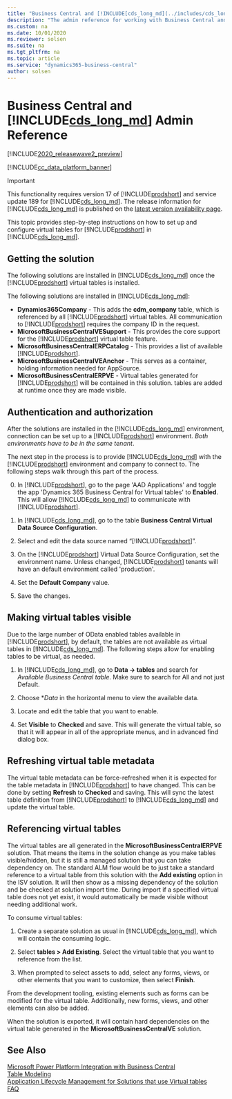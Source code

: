 ```yaml
---
title: "Business Central and [!INCLUDE[cds_long_md](../includes/cds_long_md.md)] admin reference"
description: "The admin reference for working with Business Central and Microsoft Dataverse tables"
ms.custom: na
ms.date: 10/01/2020
ms.reviewer: solsen
ms.suite: na
ms.tgt_pltfrm: na
ms.topic: article
ms.service: "dynamics365-business-central"
author: solsen
---
```


# Business Central and [!INCLUDE[cds_long_md](../includes/cds_long_md.md)] Admin Reference

[!INCLUDE[2020_releasewave2_preview](../includes/2020_releasewave2_preview.md)]

[!INCLUDE[cc_data_platform_banner](../includes/cc_data_platform_banner.md)]

> [!IMPORTANT]  
> This functionality requires version 17 of [!INCLUDE[prodshort](../developer/includes/prodshort.md)] and service update 189 for [!INCLUDE[cds_long_md](../includes/cds_long_md.md)]. The release information for [!INCLUDE[cds_long_md](../includes/cds_long_md.md)] is published on the [latest version availability page](https://docs.microsoft.com/business-applications-release-notes/dynamics/released-versions/dynamics-365ce#all-version-availability).

This topic provides step-by-step instructions on how to set up and configure virtual tables for [!INCLUDE[prodshort](../developer/includes/prodshort.md)] in [!INCLUDE[cds_long_md](../includes/cds_long_md.md)].

## Getting the solution

The following solutions are installed in [!INCLUDE[cds_long_md](../includes/cds_long_md.md)] once the [!INCLUDE[prodshort](../developer/includes/prodshort.md)] virtual tables is installed.

The following solutions are installed in [!INCLUDE[cds_long_md](../includes/cds_long_md.md)]:

- **Dynamics365Company** - This adds the **cdm_company** table, which is referenced by all [!INCLUDE[prodshort](../developer/includes/prodshort.md)] virtual tables. All communication to [!INCLUDE[prodshort](../developer/includes/prodshort.md)] requires the company ID in the request. 
- **MicrosoftBusinessCentralVESupport** - This provides the core support for the [!INCLUDE[prodshort](../developer/includes/prodshort.md)] virtual table feature.
- **MicrosoftBusinessCentralERPCatalog** - This provides a list of available [!INCLUDE[prodshort](../developer/includes/prodshort.md)].
- **MicrosoftBusinessCentralVEAnchor** - This serves as a container, holding information needed for AppSource. 
- **MicrosoftBusinessCentralERPVE** - Virtual tables generated for [!INCLUDE[prodshort](../developer/includes/prodshort.md)] will be contained in this solution. tables are added at runtime once they are made visible.

## Authentication and authorization

After the solutions are installed in the [!INCLUDE[cds_long_md](../includes/cds_long_md.md)] environment, connection can be set up to a [!INCLUDE[prodshort](../developer/includes/prodshort.md)] environment. *Both environments have to be in the same tenant*.  

The next step in the process is to provide [!INCLUDE[cds_long_md](../includes/cds_long_md.md)] with the [!INCLUDE[prodshort](../developer/includes/prodshort.md)] environment and company to connect to. The following steps walk through this part of the process.

0. In [!INCLUDE[prodshort](../developer/includes/prodshort.md)], go to the page 'AAD Applications' and toggle the app 'Dynamics 365 Business Central for Virtual tables' to **Enabled**. This will allow [!INCLUDE[cds_long_md](../includes/cds_long_md.md)] to communicate with [!INCLUDE[prodshort](../developer/includes/prodshort.md)].

1. In [!INCLUDE[cds_long_md](../includes/cds_long_md.md)], go to the table **Business Central Virtual Data Source Configuration**.

2. Select and edit the data source named “[!INCLUDE[prodshort](../developer/includes/prodshort.md)]”.

3. On the [!INCLUDE[prodshort](../developer/includes/prodshort.md)] Virtual Data Source Configuration, set the environment name. Unless changed, [!INCLUDE[prodshort](../developer/includes/prodshort.md)] tenants will have an default environment called 'production'.

4. Set the **Default Company** value. 

5. Save the changes.

## Making virtual tables visible

Due to the large number of OData enabled tables available in [!INCLUDE[prodshort](../developer/includes/prodshort.md)], by default, the tables are not available as virtual tables in [!INCLUDE[cds_long_md](../includes/cds_long_md.md)]. The following steps allow for enabling tables to be virtual, as needed.

1. In [!INCLUDE[cds_long_md](../includes/cds_long_md.md)], go to **Data -> tables** and search for *Available Business Central table*. Make sure to search for All and not just Default.

2. Choose **Data* in the horizontal menu to view the available data.

3. Locate and edit the table that you want to enable.

4. Set **Visible** to **Checked** and save. This will generate the virtual table, so that it will appear in all of the appropriate menus, and in advanced find dialog box.

## Refreshing virtual table metadata

The virtual table metadata can be force-refreshed when it is expected for the table metadata in [!INCLUDE[prodshort](../developer/includes/prodshort.md)] to have changed. This can be done by setting **Refresh** to **Checked** and saving. This will sync the latest table definition from [!INCLUDE[prodshort](../developer/includes/prodshort.md)] to [!INCLUDE[cds_long_md](../includes/cds_long_md.md)] and update the virtual table.

## Referencing virtual tables

The virtual tables are all generated in the **MicrosoftBusinessCentralERPVE** solution. That means the items in the solution change as you make tables visible/hidden, but it is still a managed solution that you can take dependency on. The standard ALM flow would be to just take a standard reference to a virtual table from this solution with the **Add existing** option in the ISV solution. It will then show as a missing dependency of the solution and be checked at solution import time. During import if a specified virtual table does not yet exist, it would automatically be made visible without needing additional work.

To consume virtual tables:

1. Create a separate solution as usual in [!INCLUDE[cds_long_md](../includes/cds_long_md.md)], which will contain the consuming logic.

2. Select **tables \> Add Existing**. Select the virtual table that you want to reference from the list.

3. When prompted to select assets to add, select any forms, views, or other elements that you want to customize, then select **Finish**.

From the development tooling, existing elements such as forms can be modified for the virtual table. Additionally, new forms, views, and other elements can also be added.

When the solution is exported, it will contain hard dependencies on the virtual table generated in the **MicrosoftBusinessCentralVE** solution.

## See Also

[Microsoft Power Platform Integration with Business Central](powerplat-overview.md)  
[Table Modeling](powerplat-entity-modeling.md)  
[Application Lifecycle Management for Solutions that use Virtual tables](powerplat-app-lifecycle-management.md)  
[FAQ](powerplat-faq.md)  

